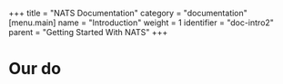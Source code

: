 +++
title = "NATS Documentation"
category = "documentation"
[menu.main]
  name = "Introduction"
  weight = 1
  identifier = "doc-intro2"
  parent = "Getting Started With NATS"
+++

# Our do